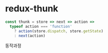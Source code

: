 # redux-thunk

```javascript
const thunk = store => next => action =>
  typeof action === 'function'
    ? action(store.dispatch, store.getState)
    : next(action)
```

동작과정